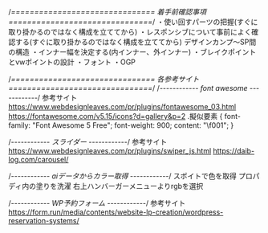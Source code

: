 /*===============================
着手前確認事項
===============================*/
・使い回すパーツの把握(すぐに取り掛かるのではなく構成を立ててから)
・レスポンシブについて事前によく確認する(すぐに取り掛かるのではなく構成を立ててから)
	デザインカンプ〜SP間の構造
・インナー幅を決定する(内インナー、外インナー)
・ブレイクポイントとvwポイントの設計
・フォント
・OGP


/*===============================
各参考サイト
===============================*/
/*------------  font awesome  ------------*/
参考サイト
https://www.webdesignleaves.com/pr/plugins/fontawesome_03.html
https://fontawesome.com/v5.15/icons?d=gallery&p=2
.擬似要素 {
  font-family: "Font Awesome 5 Free";
	font-weight: 900;
	content: "\f001";
}


/*------------  スライダー  ------------*/
参考サイト
https://www.webdesignleaves.com/pr/plugins/swiper_js.html
https://daib-log.com/carousel/


/*------------  aiデータからカラー取得  ------------*/
スポイトで色を取得
プロパディ内の塗りを洗濯
右上ハンバーガーメニューよりrgbを選択


/*------------  WP予約フォーム  ------------*/
参考サイト
https://form.run/media/contents/website-lp-creation/wordpress-reservation-systems/
